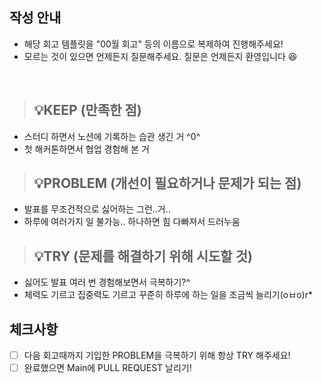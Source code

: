## 작성 안내
- 해당 회고 템플릿을 "00월 회고" 등의 이름으로 복제하여 진행해주세요!
- 모르는 것이 있으면 언제든지 질문해주세요. 질문은 언제든지 환영입니다 😆

<br>

> ## 💡KEEP (만족한 점)
- 스터디 하면서 노션에 기록하는 습관 생긴 거 ^0^
- 첫 해커톤하면서 협업 경험해 본 거

> ## 💡PROBLEM (개선이 필요하거나 문제가 되는 점)
- 발표를 무조건적으로 싫어하는 그런..거..
- 하루에 여러가지 일 불가능.. 하나하면 힘 다빠져서 드러누움

> ## 💡TRY (문제를 해결하기 위해 시도할 것)
- 싫어도 발표 여러 번 경험해보면서 극복하기?^
- 체력도 기르고 집중력도 기르고 꾸준히 하루에 하는 일을 조금씩 늘리기(oㅂo)r*

## 체크사항
- [ ] 다음 회고때까지 기입한 PROBLEM을 극복하기 위해 항상 TRY 해주세요!
- [ ] 완료했으면 Main에 PULL REQUEST 날리기!
